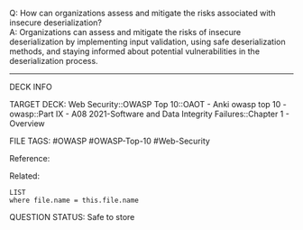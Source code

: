Q: How can organizations assess and mitigate the risks associated with insecure deserialization?  
A: Organizations can assess and mitigate the risks of insecure deserialization by implementing input validation, using safe deserialization methods, and staying informed about potential vulnerabilities in the deserialization process.
<!--ID: 1697070648891-->

---

DECK INFO

TARGET DECK: Web Security::OWASP Top 10::OAOT - Anki owasp top 10 - owasp::Part IX - A08 2021-Software and Data Integrity Failures::Chapter 1 - Overview

FILE TAGS: #OWASP #OWASP-Top-10 #Web-Security

Reference:

Related:

```dataview
LIST
where file.name = this.file.name
```

QUESTION STATUS: Safe to store